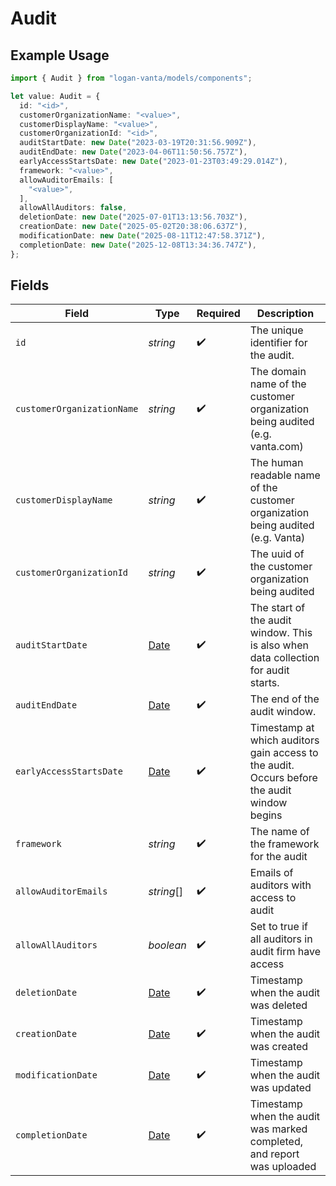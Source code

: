 # Audit

## Example Usage

```typescript
import { Audit } from "logan-vanta/models/components";

let value: Audit = {
  id: "<id>",
  customerOrganizationName: "<value>",
  customerDisplayName: "<value>",
  customerOrganizationId: "<id>",
  auditStartDate: new Date("2023-03-19T20:31:56.909Z"),
  auditEndDate: new Date("2023-04-06T11:50:56.757Z"),
  earlyAccessStartsDate: new Date("2023-01-23T03:49:29.014Z"),
  framework: "<value>",
  allowAuditorEmails: [
    "<value>",
  ],
  allowAllAuditors: false,
  deletionDate: new Date("2025-07-01T13:13:56.703Z"),
  creationDate: new Date("2025-05-02T20:38:06.637Z"),
  modificationDate: new Date("2025-08-11T12:47:58.371Z"),
  completionDate: new Date("2025-12-08T13:34:36.747Z"),
};
```

## Fields

| Field                                                                                         | Type                                                                                          | Required                                                                                      | Description                                                                                   |
| --------------------------------------------------------------------------------------------- | --------------------------------------------------------------------------------------------- | --------------------------------------------------------------------------------------------- | --------------------------------------------------------------------------------------------- |
| `id`                                                                                          | *string*                                                                                      | :heavy_check_mark:                                                                            | The unique identifier for the audit.                                                          |
| `customerOrganizationName`                                                                    | *string*                                                                                      | :heavy_check_mark:                                                                            | The domain name of the customer organization being audited (e.g. vanta.com)                   |
| `customerDisplayName`                                                                         | *string*                                                                                      | :heavy_check_mark:                                                                            | The human readable name of the customer organization being audited (e.g. Vanta)               |
| `customerOrganizationId`                                                                      | *string*                                                                                      | :heavy_check_mark:                                                                            | The uuid of the customer organization being audited                                           |
| `auditStartDate`                                                                              | [Date](https://developer.mozilla.org/en-US/docs/Web/JavaScript/Reference/Global_Objects/Date) | :heavy_check_mark:                                                                            | The start of the audit window. This is also when data collection for audit starts.            |
| `auditEndDate`                                                                                | [Date](https://developer.mozilla.org/en-US/docs/Web/JavaScript/Reference/Global_Objects/Date) | :heavy_check_mark:                                                                            | The end of the audit window.                                                                  |
| `earlyAccessStartsDate`                                                                       | [Date](https://developer.mozilla.org/en-US/docs/Web/JavaScript/Reference/Global_Objects/Date) | :heavy_check_mark:                                                                            | Timestamp at which auditors gain access to the audit. Occurs before the audit window begins   |
| `framework`                                                                                   | *string*                                                                                      | :heavy_check_mark:                                                                            | The name of the framework for the audit                                                       |
| `allowAuditorEmails`                                                                          | *string*[]                                                                                    | :heavy_check_mark:                                                                            | Emails of auditors with access to audit                                                       |
| `allowAllAuditors`                                                                            | *boolean*                                                                                     | :heavy_check_mark:                                                                            | Set to true if all auditors in audit firm have access                                         |
| `deletionDate`                                                                                | [Date](https://developer.mozilla.org/en-US/docs/Web/JavaScript/Reference/Global_Objects/Date) | :heavy_check_mark:                                                                            | Timestamp when the audit was deleted                                                          |
| `creationDate`                                                                                | [Date](https://developer.mozilla.org/en-US/docs/Web/JavaScript/Reference/Global_Objects/Date) | :heavy_check_mark:                                                                            | Timestamp when the audit was created                                                          |
| `modificationDate`                                                                            | [Date](https://developer.mozilla.org/en-US/docs/Web/JavaScript/Reference/Global_Objects/Date) | :heavy_check_mark:                                                                            | Timestamp when the audit was updated                                                          |
| `completionDate`                                                                              | [Date](https://developer.mozilla.org/en-US/docs/Web/JavaScript/Reference/Global_Objects/Date) | :heavy_check_mark:                                                                            | Timestamp when the audit was marked completed, and report was uploaded                        |